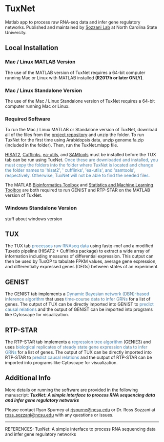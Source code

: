 # TuxNet
Matlab app to process raw RNA-seq data and infer gene regulatory networks. Published and maintained by [Sozzani Lab](https://harvest.cals.ncsu.edu/sozzani-lab/) at North Carolina State University.

## Local Installation

### Mac / Linux MATLAB Version
The use of the MATLAB version of TuxNet requires a 64-bit computer running Mac or Linux with MATLAB installed **(R2017b or later ONLY)**.

### Mac / Linux Standalone Version
The use of the Mac / Linux Standalone version of TuxNet requires a 64-bit computer running Mac or Linux.

### Required Software
To run the Mac / Linux MATLAB or Standalone version of TuxNet, download all of the files from the [project repository](https://github.com/rspurney/TuxNet) and unzip the folder. To run TuxNet for the first time using Arabidopsis data, unzip genome.fa.zip (included in the folder). Then, run the TuxNet.mlapp file.

[HISAT2](https://ccb.jhu.edu/software/hisat2/index.shtml), [Cufflinks](https://cole-trapnell-lab.github.io/cufflinks/), [ea-utils](https://expressionanalysis.github.io/ea-utils/), and [SAMtools](http://samtools.sourceforge.net/) must be installed before the TUX tab can be run using TuxNet. <span style="color:steelblue">Once these are downloaded and installed, you must copy the folders into the folder where TuxNet is located and change the folder names to 'hisat2', ' cufflinks', 'ea-utils', and 'samtools', respectively. Otherwise, TuxNet will not be able to find the needed files.</span>

The MATLAB [Bioinformatics Toolbox](https://www.mathworks.com/products/bioinfo.html) and [Statistics and Machine Learning Toolbox](https://www.mathworks.com/products/statistics.html) are both required to run GENIST and RTP-STAR on the MATLAB version of TuxNet.

### Windows Standalone Version
stuff about windows version

## TUX
The TUX tab <span style="color:steelblue">processes raw RNAseq data</span> using fastq-mcf and a modified Tuxedo pipeline (HISAT2 + Cufflinks package) to extract a wide array of information including measures of differential expression. This output can then be used by TuxOP to tabulate FPKM values, average gene expression, and differentially expressed genes (DEGs) between states of an experiment.

## GENIST
The GENIST tab implements a <span style="color:steelblue">Dynamic Bayesian network (DBN)-based inference algorithm</span> that uses <span style="color:steelblue">time-course data to infer GRNs</span> for a list of genes. The output of TUX can be directly imported into GENIST to <span style="color:steelblue">predict causal relations</span> and the output of GENIST can be imported into programs like Cytoscape for visualization.

## RTP-STAR
The RTP-STAR tab implements a <span style="color:steelblue">regression tree algorithm</span> (GENIE3) and uses <span style="color:steelblue">biological replicates of steady state gene expression data to infer GRNs</span> for a list of genes. The output of TUX can be directly imported into RTP-STAR to <span style="color:steelblue">predict causal relations</span> and the output of RTP-STAR can be imported into programs like Cytoscape for visualization.

## Additional Info

More details on running the software are provided in the following manuscript:
***TuxNet: A simple interface to process RNA sequencing data and infer gene regulatory networks***

Please contact Ryan Spurney at <rjspurne@ncsu.edu> or Dr. Ross Sozzani at <ross_sozzani@ncsu.edu> with any questions or issues.

----------------------------------------------------------------------------------------------------------------------------
REFERENCES:
TuxNet: A simple interface to process RNA sequencing data and infer gene regulatory networks
